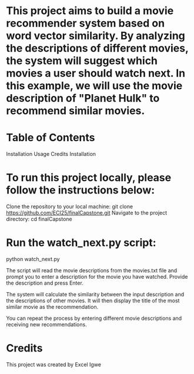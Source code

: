 # This project aims to build a movie recommender system based on word vector similarity. By analyzing the descriptions of different movies, the system will suggest which movies a user should watch next. In this example, we will use the movie description of "Planet Hulk" to recommend similar movies.



# Table of Contents
Installation
Usage
Credits
Installation



# To run this project locally, please follow the instructions below:

Clone the repository to your local machine:
git clone https://github.com/ECI25/finalCapstone.git
Navigate to the project directory:
cd finalCapstone



# Run the watch_next.py script:
 python watch_next.py

The script will read the movie descriptions from the movies.txt file and prompt you to enter a description for the movie you have watched. Provide the description and press Enter.

The system will calculate the similarity between the input description and the descriptions of other movies. It will then display the title of the most similar movie as the recommendation.

You can repeat the process by entering different movie descriptions and receiving new recommendations.

# Credits
This project was created by Excel Igwe
